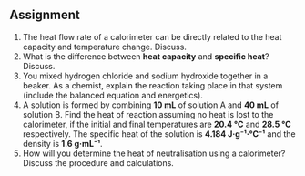 ## Assignment


<ol>
  <li>
    The heat flow rate of a calorimeter can be directly related to the heat capacity and temperature change. Discuss.
  </li>

  <li>
    What is the difference between <strong>heat capacity</strong> and <strong>specific heat</strong>? Discuss.
  </li>

  <li>
    You mixed hydrogen chloride and sodium hydroxide together in a beaker. As a chemist, explain the reaction taking place in that system (include the balanced equation and energetics).
  </li>

  <li>
    A solution is formed by combining <strong>10 mL</strong> of solution A and <strong>40 mL</strong> of solution B. Find the heat of reaction assuming no heat is lost to the calorimeter, if the initial and final temperatures are <strong>20.4 °C</strong> and <strong>28.5 °C</strong> respectively. The specific heat of the solution is <strong>4.184 J·g⁻¹·°C⁻¹</strong> and the density is <strong>1.6 g·mL⁻¹</strong>.
  </li>

  <li>
    How will you determine the heat of neutralisation using a calorimeter? Discuss the procedure and calculations.
  </li>
</ol>

